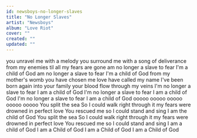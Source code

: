 ```yaml
---
id: newsboys-no-longer-slaves
title: "No Longer Slaves"
artist: "Newsboys"
album: "Love Riot"
cover: ""
created: ""
updated: ""
---
```


you unravel me
with a melody
you surround me
with a song
of deliverance
from my enemies
til all my fears are gone
am no longer
a slave to fear
I'm a child of God
am no longer
a slave to fear
I'm a child of God
from my mother's womb
you have chosen me
love have called
my name
I've been born again
into your family
your blood flow
through my veins
I'm no longer
a slave to fear
I am a child of God
I'm no longer
a slave to fear
I am a child of God
I'm no longer
a slave to fear
I am a child of God
ooooo
ooooo
ooooo
ooooo
ooooo
You split the sea
So I could walk
right through it
my fears were drowned
in perfect love
You rescued me
so I could stand and sing
I am the child of God
You split the sea
So I could walk
right through it
my fears were drowned
in perfect love
You rescued me
so I could stand and sing
I am a child of God
I am a Child of God
I am a Child of God
I am a Child of God